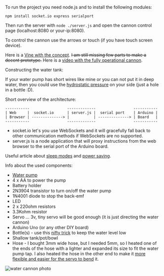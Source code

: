 To run the project you need node.js and to install the following modules:

`npm install socket.io express serialport`

Then run the server with `node ./server.js` and open the cannon control page (localhost:8080 or your-ip:8080).

To control the cannon use the arrows or touch (if you have touch screen device).

Here is a [Vine with the concept](https://vine.co/v/hhPXA0EWuMh). <del>I am still missing few parts to make a decent prototype.</del> Here is a [video with the fully operational cannon](http://www.youtube.com/watch?v=kpN9SZHvAV).

Constructing the water tank:

If your water pump has short wires like mine or you can not put it in deep water, then you could use the [hydrostatic pressure](http://www.youtube.com/watch?v=Ffe7JfYyBFE) on your side (just a hole in a bottle :D).

Short overview of the architecture:
```
-----------                 -------------                 -----------
| Web     |  socket.io      | server.js |  serial port    | Arduino |
| Browser | --------------> |           | --------------> | Board   |
-----------                 -------------                 -----------
```
- socket.io let's you use WebSockets and it will gracefully fall back to other communication methods if WebSockets are no supported.
- server.js is a node application that will proxy instructions from the web browser to the serial port of the Arduino board.

Useful article about [sleep modes](http://donalmorrissey.blogspot.se/2010/04/sleeping-arduino-part-5-wake-up-via.html) and [power saving](http://www.gammon.com.au/forum/?id=11497).


Info about the used components:
- [Water pump](http://dx.com/p/szf280-pvc-mini-water-pump-motor-beige-205304)
- 4 x AA to power the pump
- Battery holder
- 2N3904 transistor to turn on/off the water pump
- 1N4001 diode to stop the back-emf
- LED
- 2 x 220ohm resistors
- 3.3Kohm resistor
- Servo ... 3v, tiny servo will be good enough (it is just directing the water cannon)
- Arduino Uno (or any other DIY board)
- Bottle(s) - use this [nifty trick](http://www.youtube.com/watch?v=Ffe7JfYyBFE) to keep the water level low
- Shallow tank/pot/bowl
- Hose - I bought 3mm wide hose, but I needed 5mm, so I heated one of the ends of the hose with a lighter and expanded its size to fit the water pump tap. I also heated the hose in the other end to make it [more flexible and easier for the servo to bend](http://i.imgur.com/MZq9dSp.jpg?3) it. 
 
![water cannon photo](http://i.imgur.com/fMhkEA6.jpg?1)
